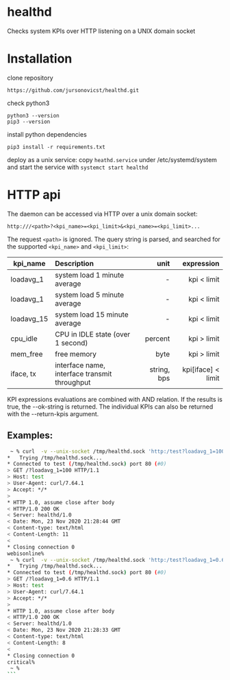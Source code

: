 # healthd
Checks system KPIs over HTTP listening on a UNIX domain socket


# Installation

clone repository

```
https://github.com/jursonovicst/healthd.git
```

check python3

```
python3 --version
pip3 --version
```

install python dependencies

```
pip3 install -r requirements.txt
```

deploy as a unix service: copy ```heathd.service``` under /etc/systemd/system and start the service with ```systemct start healthd```


# HTTP api

The daemon can be accessed via HTTP over a unix domain socket:

```
http:///<path>?<kpi_name>=<kpi_limit>&<kpi_name>=<kpi_limit>...
```

The request ```<path>``` is ignored. The query string is parsed, and searched for the supported ```<kpi_name>``` and ```<kpi_limit>```:

| kpi_name      | Description   | unit  | expression |
| ------------- |:------------- | ---------------:| -----------:|
| loadavg_1     | system load 1 minute average  | - | kpi < limit |
| loadavg_1     | system load 5 minute average  | - | kpi < limit |
| loadavg_15    | system load 15 minute average | - | kpi < limit |
| cpu_idle      | CPU in IDLE state (over 1 second) | percent | kpi > limit |
| mem_free      | free memory                   | byte | kpi > limit |
| iface, tx     | interface name, interface transmit throughput | string, bps | kpi[iface] < limit

KPI expressions evaluations are combined with AND relation. If the results is true, the --ok-string is returned. The 
individual KPIs can also be returned with the --return-kpis argument.

## Examples:

```bash
 ~ % curl  -v --unix-socket /tmp/healthd.sock 'http:/test?loadavg_1=100'
*   Trying /tmp/healthd.sock...
* Connected to test (/tmp/healthd.sock) port 80 (#0)
> GET /?loadavg_1=100 HTTP/1.1
> Host: test
> User-Agent: curl/7.64.1
> Accept: */*
> 
* HTTP 1.0, assume close after body
< HTTP/1.0 200 OK
< Server: healthd/1.0
< Date: Mon, 23 Nov 2020 21:28:44 GMT
< Content-type: text/html
< Content-Length: 11
< 
* Closing connection 0
webisonline%                            
 ~ % curl  -v --unix-socket /tmp/healthd.sock 'http:/test?loadavg_1=0.6'
*   Trying /tmp/healthd.sock...
* Connected to test (/tmp/healthd.sock) port 80 (#0)
> GET /?loadavg_1=0.6 HTTP/1.1
> Host: test
> User-Agent: curl/7.64.1
> Accept: */*
> 
* HTTP 1.0, assume close after body
< HTTP/1.0 200 OK
< Server: healthd/1.0
< Date: Mon, 23 Nov 2020 21:28:33 GMT
< Content-type: text/html
< Content-Length: 8
< 
* Closing connection 0
critical% 
 ~ %
```                                                                                                                                               jursonovicst@Tamas-MacBook-Pro ~ %  